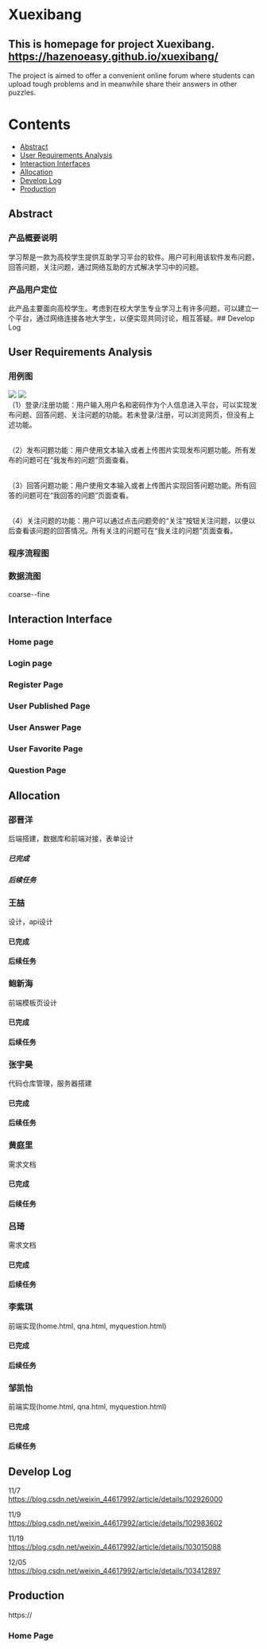 # Xuexibang

## This is homepage for project Xuexibang. https://hazenoeasy.github.io/xuexibang/
The project is aimed to offer a convenient online forum 
where students can upload tough problems and 
in meanwhile share their answers in other puzzles. 

# Contents
- [Abstract](#abstract)
- [User Requirements Analysis](#user-requirements-analysis)
- [Interaction Interfaces](#interaction-interfaces)
- [Allocation](#allocation)
- [Develop Log](#develop-log)
- [Production](#production)

## Abstract 
### 产品概要说明
学习帮是一款为高校学生提供互助学习平台的软件。用户可利用该软件发布问题，回答问题，关注问题，通过网络互助的方式解决学习中的问题。

### 产品用户定位
此产品主要面向高校学生。考虑到在校大学生专业学习上有许多问题，可以建立一个平台，通过网络连接各地大学生，以便实现共同讨论，相互答疑。## Develop Log

## User Requirements Analysis
### 用例图
![](https://github.com/guodongxiaren/ImageCache/raw/master/Logo/foryou.gif) 
![](https://github.com/hazenoeasy/xuexibang/raw/master/doc/用例图)
<br>（1）登录/注册功能：用户输入用户名和密码作为个人信息进入平台，可以实现发布问题、回答问题、关注问题的功能。若未登录/注册，可以浏览网页，但没有上述功能。


<br>（2）发布问题功能：用户使用文本输入或者上传图片实现发布问题功能。所有发布的问题可在“我发布的问题”页面查看。


<br>（3）回答问题功能：用户使用文本输入或者上传图片实现回答问题功能。所有回答的问题可在“我回答的问题”页面查看。


<br>（4）关注问题的功能：用户可以通过点击问题旁的“关注”按钮关注问题，以便以后查看该问题的回答情况。所有关注的问题可在“我关注的问题”页面查看。

### 程序流程图

### 数据流图
coarse--fine

##  Interaction Interface
### Home page

### Login page 

### Register Page

### User Published  Page

### User Answer Page

### User Favorite Page

### Question Page

## Allocation

### 邵晋洋
后端搭建，数据库和前端对接，表单设计
##### 已完成
##### 后续任务

### 王喆
设计，api设计
#### 已完成
#### 后续任务

### 鲍新海
前端模板页设计
#### 已完成
#### 后续任务

### 张宇昊
代码仓库管理，服务器搭建
#### 已完成
#### 后续任务

### 黄庭里
需求文档
#### 已完成
#### 后续任务

### 吕琦
需求文档
#### 已完成
#### 后续任务


### 李紫琪 
前端实现(home.html, qna.html, myquestion.html)
#### 已完成
#### 后续任务

### 邹凯怡
前端实现(home.html, qna.html, myquestion.html)
#### 已完成
#### 后续任务

## Develop Log
11/7 <br>https://blog.csdn.net/weixin_44617992/article/details/102926000


11/9 <br>https://blog.csdn.net/weixin_44617992/article/details/102983602


11/19<br>https://blog.csdn.net/weixin_44617992/article/details/103015088


12/05<br>https://blog.csdn.net/weixin_44617992/article/details/103412897

## Production
https://

### Home Page


